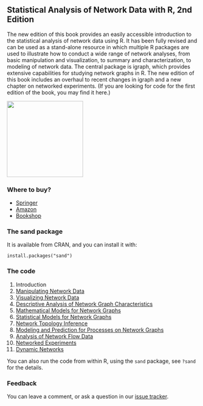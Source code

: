 ## Statistical Analysis of Network Data with R, 2nd Edition

The new edition of this book provides an easily accessible introduction to the statistical analysis of network data using R. It has been fully revised and can be used as a stand-alone resource in which multiple R packages are used to illustrate how to conduct a wide range of network analyses, from basic manipulation and visualization, to summary and characterization, to modeling of network data. The central package is igraph, which provides extensive capabilities for studying network graphs in R. The new edition of this book includes an overhaul to recent changes in igraph and a new chapter on networked experiments.  (If you are looking for code for the first edition of the book, you may find it here.)

[<img src="https://images.springer.com/sgw/books/medium/978-3-030-44128-9.jpg" alt="" width="200px">](http://www.amazon.com/Statistical-Analysis-Network-Data-Use/dp/1493909827/)

### Where to buy?

* [Springer](https://www.springer.com/gp/book/9783030441289)
* [Amazon](https://www.amazon.com/Statistical-Analysis-Network-Data-Use/dp/3030441288/ref=sr_1_3?dchild=1&keywords=Statistical+Analysis+of+Network+Data+with+R&qid=1592934546&sr=8-3)
* [Bookshop](https://bookshop.org/books/statistical-analysis-of-network-data-with-r-9783030441289/9783030441289)

### The sand package

It is available from CRAN, and you can install it with:

```
install.packages("sand")
```

### The code

1. Introduction
2. [Manipulating Network Data](sand/inst/code/chapter2.R)
3. [Visualizing Network Data](sand/inst/code/chapter3.R)
4. [Descriptive Analysis of Network Graph Characteristics](sand/inst/code/chapter4.R)
5. [Mathematical Models for Network Graphs](sand/inst/code/chapter5.R)
6. [Statistical Models for Network Graphs](sand/inst/code/chapter6.R)
7. [Network Topology Inference](sand/inst/code/chapter7.R)
8. [Modeling and Prediction for Processes on Network Graphs](sand/inst/code/chapter8.R)
9. [Analysis of Network Flow Data](sand/inst/code/chapter9.R)
10. [Networked Experiments](sand/inst/code/chapter10.R)
11. [Dynamic Networks](sand/inst/code/chapter11.R)

You can also run the code from within R, using the `sand` package,
see `?sand` for the details.

### Feedback

You can leave a comment, or ask a question in our
[issue tracker](https://github.com/kolaczyk/sand/issues).

